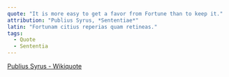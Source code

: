 ```yaml
---
quote: "It is more easy to get a favor from Fortune than to keep it."
attribution: "Publius Syrus, *Sententiae*"
latin: "Fortunam citius reperias quam retineas."
tags:
  - Quote
  - Sententia
---
```

[Publius Syrus - Wikiquote](https://en.wikiquote.org/wiki/Publilius_Syrus)
